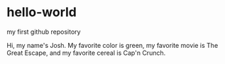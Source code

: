 # hello-world
my first github repository

Hi, my name's Josh. My favorite color is green, my favorite movie is The Great Escape, and my favorite cereal is Cap'n Crunch.

